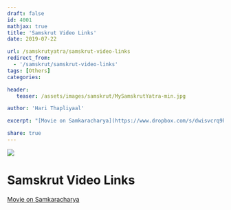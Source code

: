 ```yaml
---
draft: false
id: 4001    
mathjax: true
title: 'Samskrut Video Links'
date: 2019-07-22

url: /samskrutyatra/samskrut-video-links
redirect_from: 
  - '/samskrut/samskrut-video-links'
tags: [Others]
categories:

header:
   teaser: /assets/images/samskrut/MySamskrutYatra-min.jpg

author: 'Hari Thapliyaal'

excerpt: "[Movie on Samkaracharya](https://www.dropbox.com/s/dwisvcrq9h4lbj1/Adi%20Shankarachary%20-%20Hindi%20full.mp4?dl=0)"

share: true
---
```

![](/assets/images/samskrut/MySamskrutYatra-min.jpg)

# Samskrut Video Links


[Movie on Samkaracharya](https://www.dropbox.com/s/dwisvcrq9h4lbj1/Adi%20Shankarachary%20-%20Hindi%20full.mp4?dl=0)
